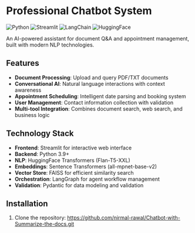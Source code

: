 # Professional Chatbot System
![Python](https://img.shields.io/badge/python-3.9+-blue.svg)
![Streamlit](https://img.shields.io/badge/Streamlit-FF4B4B.svg?logo=streamlit)
![LangChain](https://img.shields.io/badge/LangChain-00A67D.svg)
![HuggingFace](https://img.shields.io/badge/HuggingFace-FFD21E.svg?logo=huggingface)

An AI-powered assistant for document Q&A and appointment management, built with modern NLP technologies.

## Features

- **Document Processing**: Upload and query PDF/TXT documents
- **Conversational AI**: Natural language interactions with context awareness
- **Appointment Scheduling**: Intelligent date parsing and booking system
- **User Management**: Contact information collection with validation
- **Multi-tool Integration**: Combines document search, web search, and business logic

## Technology Stack

- **Frontend**: Streamlit for interactive web interface
- **Backend**: Python 3.9+
- **NLP**: HuggingFace Transformers (Flan-T5-XXL)
- **Embeddings**: Sentence Transformers (all-mpnet-base-v2)
- **Vector Store**: FAISS for efficient similarity search
- **Orchestration**: LangGraph for agent workflow management
- **Validation**: Pydantic for data modeling and validation

## Installation

1. Clone the repository:
https://github.com/nirmal-rawal/Chatbot-with-Summarize-the-docs.git
